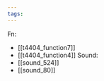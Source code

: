 ```yaml
---
tags:
---
```

Fn:
- [[t4404_function7]]
- [[t4404_function4]]
Sound:
- [[sound_524]]
- [[sound_80]]
